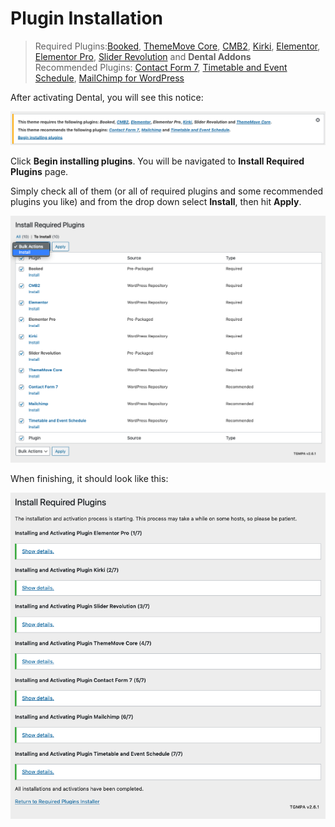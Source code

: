 # Plugin Installation

> Required Plugins:[Booked](https://codecanyon.net/item/booked-appointments-appointment-booking-for-wordpress/9466968), [ThemeMove Core](https://wordpress.org/plugins/thememove-core/), [CMB2](https://wordpress.org/plugins/cmb2/), [Kirki](https://wordpress.org/plugins/kirki/), [Elementor](https://elementor.com/), [Elementor Pro](https://elementor.com/), [Slider Revolution](https://codecanyon.net/item/slider-revolution-responsive-wordpress-plugin/2751380) and **Dental Addons**<br>
> Recommended Plugins: [Contact Form 7](https://wordpress.org/plugins/contact-form-7/), [Timetable and Event Schedule](https://wordpress.org/plugins/mp-timetable/), [MailChimp for WordPress](https://wordpress.org/plugins/mailchimp-for-wp/)

After activating Dental, you will see this notice:

![Install Plugins Notice](images/install-plugins-notice.png)

Click **Begin installing plugins**. You will be navigated to **Install Required Plugins** page.

Simply check all of them (or all of required plugins and some recommended plugins you like) and from the drop down select **Install**, then hit **Apply**.

![Install Plugins](images/install-plugins.png)

When finishing, it should look like this:

![All plugins installed](images/all-plugins-installed.png)